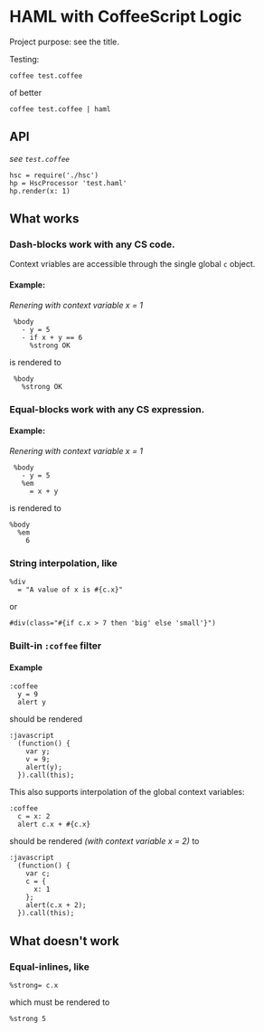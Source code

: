 HAML with CoffeeScript Logic
============================

Project purpose: see the title.

Testing:

    coffee test.coffee
    
of better

    coffee test.coffee | haml

API
----------------------

_see `test.coffee`_

    hsc = require('./hsc')
    hp = HscProcessor 'test.haml'
    hp.render(x: 1)    


What works
----------

### Dash-blocks work with any CS code.

Context vriables are accessible through the single global `c` object.

#### Example:

_Renering with context variable x = 1_

     %body
       - y = 5
       - if x + y == 6
         %strong OK

is rendered to 

     %body
       %strong OK


### Equal-blocks work with any CS expression.

#### Example:

_Renering with context variable x = 1_

     %body
       - y = 5
       %em
         = x + y

is rendered to

    %body
      %em
        6

### String interpolation, like

    %div
      = "A value of x is #{c.x}"

or

    #div(class="#{if c.x > 7 then 'big' else 'small'}")

### Built-in `:coffee` filter

#### Example 
  
    :coffee
      y = 9
      alert y

should be rendered

    :javascript
      (function() {
        var y;
        v = 9;
        alert(y);
      }).call(this);

This also supports interpolation of the global context variables: 

    :coffee
      c = x: 2
      alert c.x + #{c.x}

should be rendered _(with context variable x = 2)_ to

    :javascript
      (function() {
        var c;
        c = {
          x: 1
        };
        alert(c.x + 2);
      }).call(this);

What doesn't work
-----------------

### Equal-inlines, like

    %strong= c.x

which must be rendered to 

    %strong 5

